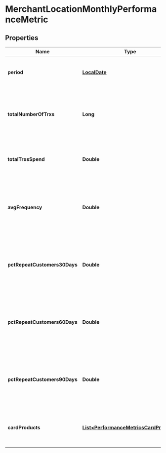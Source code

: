 
# MerchantLocationMonthlyPerformanceMetric

## Properties
Name | Type | Description | Notes
------------ | ------------- | ------------- | -------------
**period** | [**LocalDate**](LocalDate.md) | The time period that a metric is associated with | 
**totalNumberOfTrxs** | **Long** | The number of transactions that occurred at this location during this month | 
**totalTrxsSpend** | **Double** | The total amount spent at this location during this month | 
**avgFrequency** | **Double** | The average frequency of transactions at this location during this month | 
**pctRepeatCustomers30Days** | **Double** | Percentage of repeat customer spend over the previous 30 day period during this month | 
**pctRepeatCustomers60Days** | **Double** | Percentage of repeat customer spend over the previous 60 day period during this month | 
**pctRepeatCustomers90Days** | **Double** | Percentage of repeat customer spend over the previous 90 day period during this month | 
**cardProducts** | [**List&lt;PerformanceMetricsCardProduct&gt;**](PerformanceMetricsCardProduct.md) | List of card products for all transactions during this month |  [optional]



